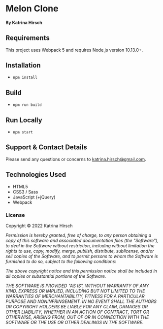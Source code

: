 # Melon Clone

#### By Katrina Hirsch

## Requirements

This project uses Webpack 5 and requires Node.js version 10.13.0+.

## Installation

* `npm install`

## Build

* `npm run build`

## Run Locally

* `npm start`

## Support & Contact Details

Please send any questions or concerns to katrina.hirsch@gmail.com.

## Technologies Used

* HTML5
* CSS3 / Sass
* JavaScript (+jQuery)
* Webpack

### License

Copyright &copy; 2022 Katrina Hirsch

_Permission is hereby granted, free of charge, to any person obtaining a copy of this software and associated documentation files (the "Software"), to deal in the Software without restriction, including without limitation the rights to use, copy, modify, merge, publish, distribute, sublicense, and/or sell copies of the Software, and to permit persons to whom the Software is furnished to do so, subject to the following conditions:_

_The above copyright notice and this permission notice shall be included in all copies or substantial portions of the Software._

_THE SOFTWARE IS PROVIDED "AS IS", WITHOUT WARRANTY OF ANY KIND, EXPRESS OR IMPLIED, INCLUDING BUT NOT LIMITED TO THE WARRANTIES OF MERCHANTABILITY, FITNESS FOR A PARTICULAR PURPOSE AND NONINFRINGEMENT. IN NO EVENT SHALL THE AUTHORS OR COPYRIGHT HOLDERS BE LIABLE FOR ANY CLAIM, DAMAGES OR OTHER LIABILITY, WHETHER IN AN ACTION OF CONTRACT, TORT OR OTHERWISE, ARISING FROM, OUT OF OR IN CONNECTION WITH THE SOFTWARE OR THE USE OR OTHER DEALINGS IN THE SOFTWARE._